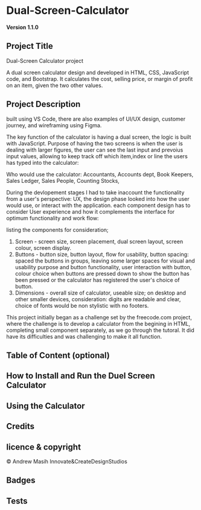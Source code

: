 # Dual-Screen-Calculator

**Version 1.1.0**
## Project Title
Dual-Screen Calculator project


A dual screen calculator design and developed in HTML, CSS, JavaScript code, and Bootstrap. It calculates the cost, selling price, or margin of profit on an item, given the two other values.


## Project Description
built using VS Code, there are also examples of UI/UX design, customer journey, and wireframing using Figma.

The key function of the calculator is having a dual screen, the logic is built with JavaScript. 
Purpose of having the two screens is when the user is dealing with larger figures, the user can see the last input and prevoius input values, allowing to keep track off which item,index or line the users has typed into the calculator:

Who would use the calculator: Accountants, Accounts dept, Book Keepers, Sales Ledger, Sales People, Counting Stocks,  

During the devlopement stages I had to take inaccount the functionality from a user's perspective: UX, the design phase looked into how the user would use, or interact with the application.
each component design has to consider User experience and how it complements the interface for optimum functionality and work flow:

listing the components for consideration;

1. Screen - screen size, screen placement, dual screen layout, screen colour, screen display.
2. Buttons - button size, button layout, flow for usability, button spacing: spaced the buttons in groups, leaving some larger spaces for visual and usability purpose and button functionality, user interaction with button, colour choice when buttons are pressed down to show the button has been pressed or the calculator has registered the user's choice of button.
3. Dimensions - overall size of calculator, useable size; on desktop and other smaller devices, consideration: digits are readable and clear, choice of fonts would be non stylistic with no footers.

This project initially began as a challenge set by the freecode.com project, where the challenge is to develop a calculator from the begining in HTML, completing small component separately, as we go through the tutoral. It did have its difficulties and was challenging to make it all function.



## Table of Content (optional)


## How to Install and Run the Duel Screen Calculator 


## Using the Calculator


## Credits


## licence & copyright

© Andrew Masih Innovate&CreateDesignStudios


## Badges


## Tests



